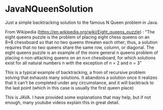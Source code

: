 # JavaNQueenSolution
Just a simple backtracking solution to the famous N Queen problem in Java.

From Wikipedia (https://en.wikipedia.org/wiki/Eight_queens_puzzle) : 
"The eight queens puzzle is the problem of placing eight chess queens on an 8×8 chessboard so that no two queens threaten each other; thus, a solution requires that no two queens share the same row, column, or diagonal. The eight queens puzzle is an example of the more general n queens problem of placing n non-attacking queens on an n×n chessboard, for which solutions exist for all natural numbers n with the exception of n = 2 and n = 3"

This is a typical example of backtracking, a from of recursive problem solving that exhausts many solutions.
It abandons a solution once it realizes that it can't be completed under any circumstance, and it will backtrack to the last point (which in this case is usually the first queen place)

This is JAVA. I have provided some explanations that may help, but if not enough, many youtube videos explain this in great detail.
